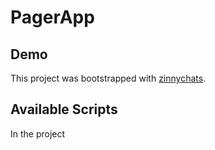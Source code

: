 # PagerApp

## Demo

This project was bootstrapped with [zinnychats](https://zinnychats.netlify.app).

## Available Scripts
In the project 
